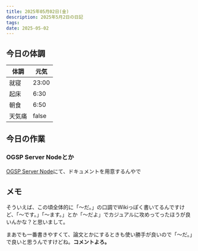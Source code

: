 ```yaml
---
title: 2025年05月02日(金)
description: 2025年5月2日の日記
tags: 
date: 2025-05-02
---
```


## 今日の体調

| 体調  | 元気    |
| --- | ----- |
| 就寝  | 23:00 |
| 起床  | 6:30  |
| 朝食  | 6:50  |
| 天気痛 | false |
## 今日の作業
### OGSP Server Nodeとか
[OGSP Server Node](../../okayugroup/OGSP/server/OGSP%20Server%20Node.md)にて、ドキュメントを用意するんやで

## メモ
そういえば、この頃全体的に「〜だ。」の口調でWikiっぽく書いてるんですけど、「〜です。」「〜ます。」とか「〜だよ」でカジュアルに攻めってったほうが良いんかな？と思いまして。

まあでも一番書きやすくて、論文とかにするときも使い勝手が良いので「〜だ。」で良いと思うんですけどね。**コメントよろ。**
